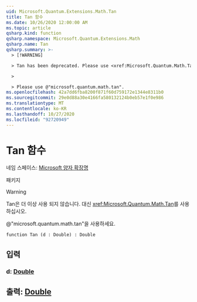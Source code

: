 ```yaml
---
uid: Microsoft.Quantum.Extensions.Math.Tan
title: Tan 함수
ms.date: 10/26/2020 12:00:00 AM
ms.topic: article
qsharp.kind: function
qsharp.namespace: Microsoft.Quantum.Extensions.Math
qsharp.name: Tan
qsharp.summary: >-
  > [!WARNING]

  > Tan has been deprecated. Please use <xref:Microsoft.Quantum.Math.Tan> instead.

  >

  > Please use @"microsoft.quantum.math.tan".
ms.openlocfilehash: 42a7dd6fba8200f871f60d759172e1344e8311b0
ms.sourcegitcommit: 29e0d88a30e4166fa580132124b0eb57e1f0e986
ms.translationtype: MT
ms.contentlocale: ko-KR
ms.lasthandoff: 10/27/2020
ms.locfileid: "92720949"
---
```

# <a name="tan-function"></a>Tan 함수

네임 스페이스: [Microsoft 양자 확장명](xref:Microsoft.Quantum.Extensions.Math)

패키지 [](https://nuget.org/packages/)


> [!WARNING]
> Tan은 더 이상 사용 되지 않습니다. 대신 <xref:Microsoft.Quantum.Math.Tan>를 사용하십시오.
>
> @"microsoft.quantum.math.tan"을 사용하세요.



```qsharp
function Tan (d : Double) : Double
```


## <a name="input"></a>입력

### <a name="d--double"></a>d: [Double](xref:microsoft.quantum.lang-ref.double)





## <a name="output--double"></a>출력: [Double](xref:microsoft.quantum.lang-ref.double)

